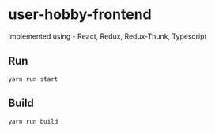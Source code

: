 # user-hobby-frontend

Implemented using - React, Redux, Redux-Thunk, Typescript


## Run 
`yarn run start
`
## Build
`yarn run build
`
